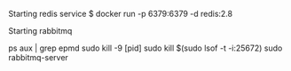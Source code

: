 
Starting redis service
$ docker run -p 6379:6379 -d redis:2.8

Starting rabbitmq

ps aux | grep epmd
sudo kill -9 [pid]
sudo kill $(sudo lsof -t -i:25672)
sudo rabbitmq-server